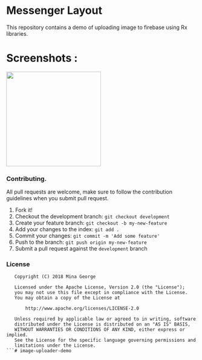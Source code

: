 # Messenger Layout

This repository contains a demo of uploading image to firebase using Rx libraries.


# Screenshots :

<img src="screenshots/test.gif" width="250"/>



### Contributing.
All pull requests are welcome, make sure to follow the contribution guidelines when you submit pull request.
1. Fork it!
2. Checkout the development branch: `git checkout development`
3. Create your feature branch: `git checkout -b my-new-feature`
4. Add your changes to the index: `git add .`
5. Commit your changes: `git commit -m 'Add some feature'`
6. Push to the branch: `git push origin my-new-feature`
7. Submit a pull request against the `development` branch

### License
```
   Copyright (C) 2018 Mina George

   Licensed under the Apache License, Version 2.0 (the "License");
   you may not use this file except in compliance with the License.
   You may obtain a copy of the License at

       http://www.apache.org/licenses/LICENSE-2.0

   Unless required by applicable law or agreed to in writing, software
   distributed under the License is distributed on an "AS IS" BASIS,
   WITHOUT WARRANTIES OR CONDITIONS OF ANY KIND, either express or implied.
   See the License for the specific language governing permissions and
   limitations under the License.
```# image-uploader-demo
